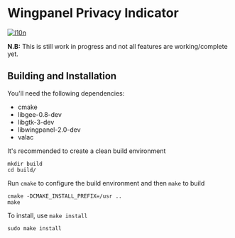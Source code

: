 # Wingpanel Privacy Indicator
[![l10n](https://l10n.elementary.io/widgets/wingpanel/wingpanel-indicator-privacy/svg-badge.svg)](https://l10n.elementary.io/projects/wingpanel/wingpanel-indicator-privacy)

**N.B:** This is still work in progress and not all features are working/complete yet.

## Building and Installation

You'll need the following dependencies:

* cmake
* libgee-0.8-dev
* libgtk-3-dev
* libwingpanel-2.0-dev
* valac

It's recommended to create a clean build environment

    mkdir build
    cd build/
    
Run `cmake` to configure the build environment and then `make` to build

    cmake -DCMAKE_INSTALL_PREFIX=/usr ..
    make
    
To install, use `make install`

    sudo make install
